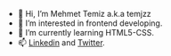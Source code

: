 - 👋 Hi, I’m Mehmet Temiz a.k.a temjzz
- 👀 I’m interested in frontend developing.
- 🌱 I’m currently learning HTML5-CSS.
- 📫 [Linkedin](https://www.linkedin.com/feed/) and [Twitter](https://twitter.com/temjzz).

<!---
temjzz/temjzz is a ✨ special ✨ repository because its `README.md` (this file) appears on your GitHub profile.
You can click the Preview link to take a look at your changes.
--->
